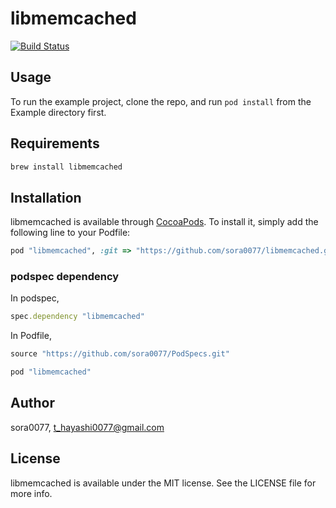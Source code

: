# libmemcached

[![Build Status](https://travis-ci.org/sora0077/libmemcached.svg?branch=master)](https://travis-ci.org/sora0077/libmemcached)

## Usage

To run the example project, clone the repo, and run `pod install` from the Example directory first.

## Requirements

```sh
brew install libmemcached
```

## Installation

libmemcached is available through [CocoaPods](http://cocoapods.org). To install
it, simply add the following line to your Podfile:

```ruby
pod "libmemcached", :git => "https://github.com/sora0077/libmemcached.git"
```

### podspec dependency

In podspec,

```ruby
spec.dependency "libmemcached"
```

In Podfile,

```ruby
source "https://github.com/sora0077/PodSpecs.git"

pod "libmemcached"
```

## Author

sora0077, t_hayashi0077@gmail.com

## License

libmemcached is available under the MIT license. See the LICENSE file for more info.
